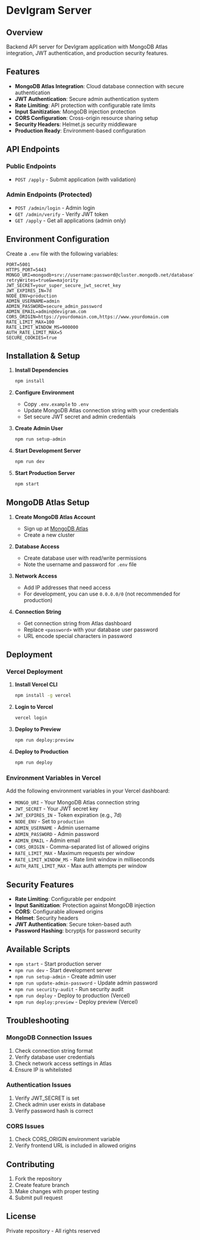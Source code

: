 # DevIgram Server

## Overview
Backend API server for DevIgram application with MongoDB Atlas integration, JWT authentication, and production security features.

## Features
- **MongoDB Atlas Integration**: Cloud database connection with secure authentication
- **JWT Authentication**: Secure admin authentication system
- **Rate Limiting**: API protection with configurable rate limits
- **Input Sanitization**: MongoDB injection protection
- **CORS Configuration**: Cross-origin resource sharing setup
- **Security Headers**: Helmet.js security middleware
- **Production Ready**: Environment-based configuration

## API Endpoints

### Public Endpoints
- `POST /apply` - Submit application (with validation)

### Admin Endpoints (Protected)
- `POST /admin/login` - Admin login
- `GET /admin/verify` - Verify JWT token
- `GET /apply` - Get all applications (admin only)

## Environment Configuration

Create a `.env` file with the following variables:

```env
PORT=5001
HTTPS_PORT=5443
MONGO_URI=mongodb+srv://username:password@cluster.mongodb.net/database?retryWrites=true&w=majority
JWT_SECRET=your_super_secure_jwt_secret_key
JWT_EXPIRES_IN=7d
NODE_ENV=production
ADMIN_USERNAME=admin
ADMIN_PASSWORD=secure_admin_password
ADMIN_EMAIL=admin@devigram.com
CORS_ORIGIN=https://yourdomain.com,https://www.yourdomain.com
RATE_LIMIT_MAX=100
RATE_LIMIT_WINDOW_MS=900000
AUTH_RATE_LIMIT_MAX=5
SECURE_COOKIES=true
```

## Installation & Setup

1. **Install Dependencies**
   ```bash
   npm install
   ```

2. **Configure Environment**
   - Copy `.env.example` to `.env`
   - Update MongoDB Atlas connection string with your credentials
   - Set secure JWT secret and admin credentials

3. **Create Admin User**
   ```bash
   npm run setup-admin
   ```

4. **Start Development Server**
   ```bash
   npm run dev
   ```

5. **Start Production Server**
   ```bash
   npm start
   ```

## MongoDB Atlas Setup

1. **Create MongoDB Atlas Account**
   - Sign up at [MongoDB Atlas](https://cloud.mongodb.com/)
   - Create a new cluster

2. **Database Access**
   - Create database user with read/write permissions
   - Note the username and password for `.env` file

3. **Network Access**
   - Add IP addresses that need access
   - For development, you can use `0.0.0.0/0` (not recommended for production)

4. **Connection String**
   - Get connection string from Atlas dashboard
   - Replace `<password>` with your database user password
   - URL encode special characters in password

## Deployment

### Vercel Deployment

1. **Install Vercel CLI**
   ```bash
   npm install -g vercel
   ```

2. **Login to Vercel**
   ```bash
   vercel login
   ```

3. **Deploy to Preview**
   ```bash
   npm run deploy:preview
   ```

4. **Deploy to Production**
   ```bash
   npm run deploy
   ```

### Environment Variables in Vercel

Add the following environment variables in your Vercel dashboard:

- `MONGO_URI` - Your MongoDB Atlas connection string
- `JWT_SECRET` - Your JWT secret key
- `JWT_EXPIRES_IN` - Token expiration (e.g., 7d)
- `NODE_ENV` - Set to `production`
- `ADMIN_USERNAME` - Admin username
- `ADMIN_PASSWORD` - Admin password
- `ADMIN_EMAIL` - Admin email
- `CORS_ORIGIN` - Comma-separated list of allowed origins
- `RATE_LIMIT_MAX` - Maximum requests per window
- `RATE_LIMIT_WINDOW_MS` - Rate limit window in milliseconds
- `AUTH_RATE_LIMIT_MAX` - Max auth attempts per window

## Security Features

- **Rate Limiting**: Configurable per endpoint
- **Input Sanitization**: Protection against MongoDB injection
- **CORS**: Configurable allowed origins
- **Helmet**: Security headers
- **JWT Authentication**: Secure token-based auth
- **Password Hashing**: bcryptjs for password security

## Available Scripts

- `npm start` - Start production server
- `npm run dev` - Start development server
- `npm run setup-admin` - Create admin user
- `npm run update-admin-password` - Update admin password
- `npm run security-audit` - Run security audit
- `npm run deploy` - Deploy to production (Vercel)
- `npm run deploy:preview` - Deploy preview (Vercel)

## Troubleshooting

### MongoDB Connection Issues
1. Check connection string format
2. Verify database user credentials
3. Check network access settings in Atlas
4. Ensure IP is whitelisted

### Authentication Issues
1. Verify JWT_SECRET is set
2. Check admin user exists in database
3. Verify password hash is correct

### CORS Issues
1. Check CORS_ORIGIN environment variable
2. Verify frontend URL is included in allowed origins

## Contributing

1. Fork the repository
2. Create feature branch
3. Make changes with proper testing
4. Submit pull request

## License

Private repository - All rights reserved